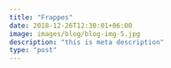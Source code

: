 ```yaml
---
title: "Frappes"
date: 2018-12-26T12:30:01+06:00
image: images/blog/blog-img-5.jpg
description: "this is meta description"
type: "post"
---
```



